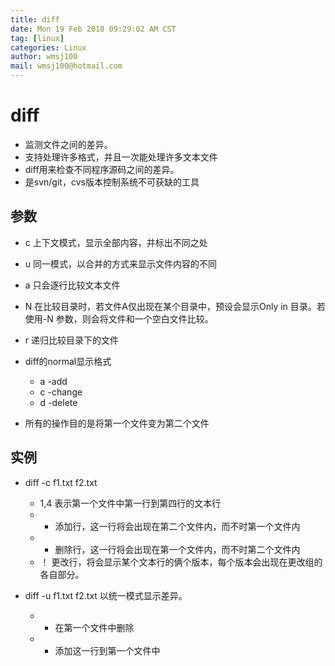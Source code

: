```yaml
---
title: diff
date: Mon 19 Feb 2018 09:29:02 AM CST
tag: [linux]
categories: Linux
author: wmsj100
mail: wmsj100@hotmail.com
---
```

# diff 

- 监测文件之间的差异。
- 支持处理许多格式，并且一次能处理许多文本文件
- diff用来检查不同程序源码之间的差异。
- 是svn/git，cvs版本控制系统不可获缺的工具

## 参数
- c 上下文模式，显示全部内容，并标出不同之处
- u 同一模式，以合并的方式来显示文件内容的不同
- a 只会逐行比较文本文件
- N 在比较目录时，若文件A仅出现在某个目录中，预设会显示Only in 目录。若使用-N 参数，则会将文件和一个空白文件比较。
- r 递归比较目录下的文件

- diff的normal显示格式
	- a -add
	- c -change
	- d -delete

- 所有的操作目的是将第一个文件变为第二个文件

## 实例
- diff -c f1.txt f2.txt
	- 1,4 表示第一个文件中第一行到第四行的文本行
	- + 添加行，这一行将会出现在第二个文件内，而不时第一个文件内
	- - 删除行，这一行将会出现在第一个文件内，而不时第二个文件内
	- ！ 更改行，将会显示某个文本行的俩个版本，每个版本会出现在更改组的各自部分。

- diff -u f1.txt f2.txt 以统一模式显示差异。
	- - 在第一个文件中删除
	- + 添加这一行到第一个文件中

